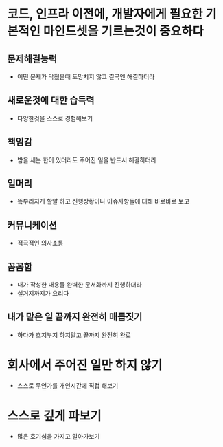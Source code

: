 # 코드, 인프라 이전에, 개발자에게 필요한 기본적인 마인드셋을 기르는것이 중요하다

## 문제해결능력

- 어떤 문제가 닥쳤을때 도망치지 않고 결국엔 해결하더라

## 새로운것에 대한 습득력

- 다양한것을 스스로 경험해보기

## 책임감

- 밤을 새는 한이 있더라도 주어진 일을 반드시 해결하더라

## 일머리

- 똑부러지게 할말 하고 진행상황이나 이슈사항들에 대해 바로바로 보고

## 커뮤니케이션

- 적극적인 의사소통

## 꼼꼼함

- 내가 작성한 내용들 완벽한 문서화까지 진행하더라
- 설거지까지가 요리다

## 내가 맡은 일 끝까지 완전히 매듭짓기

- 하다가 흐지부지 하지말고 끝까지 완전히 완료

# 회사에서 주어진 일만 하지 않기

- 스스로 무언가를 개인시간에 직접 해보기

# 스스로 깊게 파보기

- 많은 호기심을 가지고 알아가보기